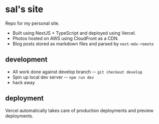 # sal's site
Repo for my personal site. 
* Built using NextJS + TypeScript and deployed using Vercel. 
* Photos hosted on AWS using CloudFront as a CDN.
* Blog posts stored as markdown files and parsed by `next-mdx-remote`

## development
* All work done against develop branch -- `git checkout develop`
* Spin up local dev server -- `npm run dev`
* hack away

## deployment
Vercel automatically takes care of production deployments and preview deployments.
